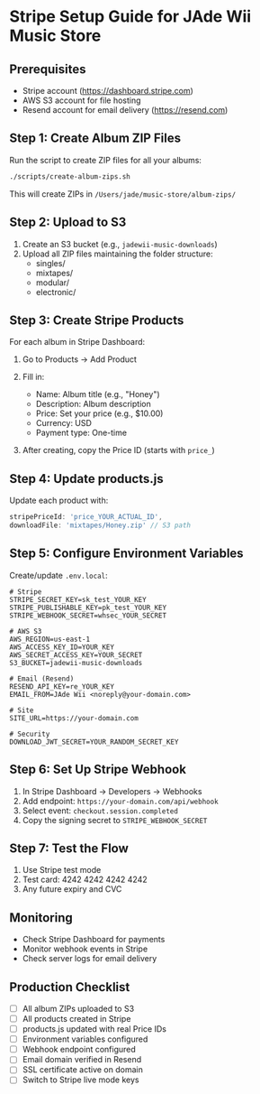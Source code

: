 # Stripe Setup Guide for JAde Wii Music Store

## Prerequisites
- Stripe account (https://dashboard.stripe.com)
- AWS S3 account for file hosting
- Resend account for email delivery (https://resend.com)

## Step 1: Create Album ZIP Files
Run the script to create ZIP files for all your albums:
```bash
./scripts/create-album-zips.sh
```
This will create ZIPs in `/Users/jade/music-store/album-zips/`

## Step 2: Upload to S3
1. Create an S3 bucket (e.g., `jadewii-music-downloads`)
2. Upload all ZIP files maintaining the folder structure:
   - singles/
   - mixtapes/
   - modular/
   - electronic/

## Step 3: Create Stripe Products
For each album in Stripe Dashboard:

1. Go to Products → Add Product
2. Fill in:
   - Name: Album title (e.g., "Honey")
   - Description: Album description
   - Price: Set your price (e.g., $10.00)
   - Currency: USD
   - Payment type: One-time

3. After creating, copy the Price ID (starts with `price_`)

## Step 4: Update products.js
Update each product with:
```javascript
stripePriceId: 'price_YOUR_ACTUAL_ID',
downloadFile: 'mixtapes/Honey.zip' // S3 path
```

## Step 5: Configure Environment Variables
Create/update `.env.local`:
```
# Stripe
STRIPE_SECRET_KEY=sk_test_YOUR_KEY
STRIPE_PUBLISHABLE_KEY=pk_test_YOUR_KEY
STRIPE_WEBHOOK_SECRET=whsec_YOUR_SECRET

# AWS S3
AWS_REGION=us-east-1
AWS_ACCESS_KEY_ID=YOUR_KEY
AWS_SECRET_ACCESS_KEY=YOUR_SECRET
S3_BUCKET=jadewii-music-downloads

# Email (Resend)
RESEND_API_KEY=re_YOUR_KEY
EMAIL_FROM=JAde Wii <noreply@your-domain.com>

# Site
SITE_URL=https://your-domain.com

# Security
DOWNLOAD_JWT_SECRET=YOUR_RANDOM_SECRET_KEY
```

## Step 6: Set Up Stripe Webhook
1. In Stripe Dashboard → Developers → Webhooks
2. Add endpoint: `https://your-domain.com/api/webhook`
3. Select event: `checkout.session.completed`
4. Copy the signing secret to `STRIPE_WEBHOOK_SECRET`

## Step 7: Test the Flow
1. Use Stripe test mode
2. Test card: 4242 4242 4242 4242
3. Any future expiry and CVC

## Monitoring
- Check Stripe Dashboard for payments
- Monitor webhook events in Stripe
- Check server logs for email delivery

## Production Checklist
- [ ] All album ZIPs uploaded to S3
- [ ] All products created in Stripe
- [ ] products.js updated with real Price IDs
- [ ] Environment variables configured
- [ ] Webhook endpoint configured
- [ ] Email domain verified in Resend
- [ ] SSL certificate active on domain
- [ ] Switch to Stripe live mode keys
